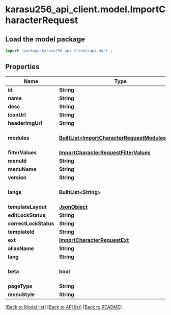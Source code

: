# karasu256_api_client.model.ImportCharacterRequest

## Load the model package
```dart
import 'package:karasu256_api_client/api.dart';
```

## Properties
Name | Type | Description | Notes
------------ | ------------- | ------------- | -------------
**id** | **String** |  | 
**name** | **String** |  | 
**desc** | **String** |  | 
**iconUrl** | **String** |  | 
**headerImgUrl** | **String** |  | 
**modules** | [**BuiltList&lt;ImportCharacterRequestModulesInner&gt;**](ImportCharacterRequestModulesInner.md) |  | [optional] [default to ListBuilder()]
**filterValues** | [**ImportCharacterRequestFilterValues**](ImportCharacterRequestFilterValues.md) |  | 
**menuId** | **String** |  | 
**menuName** | **String** |  | 
**version** | **String** |  | 
**langs** | **BuiltList&lt;String&gt;** |  | [optional] [default to ListBuilder()]
**templateLayout** | [**JsonObject**](.md) |  | 
**editLockStatus** | **String** |  | 
**correctLockStatus** | **String** |  | 
**templateId** | **String** |  | 
**ext** | [**ImportCharacterRequestExt**](ImportCharacterRequestExt.md) |  | 
**aliasName** | **String** |  | 
**lang** | **String** |  | 
**beta** | **bool** |  | [optional] [default to false]
**pageType** | **String** |  | 
**menuStyle** | **String** |  | 

[[Back to Model list]](../README.md#documentation-for-models) [[Back to API list]](../README.md#documentation-for-api-endpoints) [[Back to README]](../README.md)


